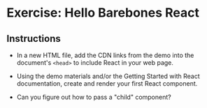 # Exercise: Hello Barebones React

## Instructions

- In a new HTML file, add the CDN links from the demo into the document's `<head>` to include React in your web page. 

- Using the demo materials and/or the Getting Started with React documentation, create and render your first React component.

- Can you figure out how to pass a "child" component?